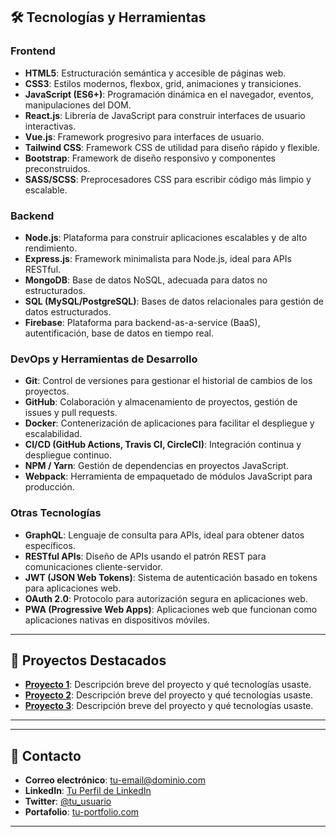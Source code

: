 ## 🛠 Tecnologías y Herramientas

### Frontend
- **HTML5**: Estructuración semántica y accesible de páginas web.
- **CSS3**: Estilos modernos, flexbox, grid, animaciones y transiciones.
- **JavaScript (ES6+)**: Programación dinámica en el navegador, eventos, manipulaciones del DOM.
- **React.js**: Librería de JavaScript para construir interfaces de usuario interactivas.
- **Vue.js**: Framework progresivo para interfaces de usuario.
- **Tailwind CSS**: Framework CSS de utilidad para diseño rápido y flexible.
- **Bootstrap**: Framework de diseño responsivo y componentes preconstruidos.
- **SASS/SCSS**: Preprocesadores CSS para escribir código más limpio y escalable.

### Backend
- **Node.js**: Plataforma para construir aplicaciones escalables y de alto rendimiento.
- **Express.js**: Framework minimalista para Node.js, ideal para APIs RESTful.
- **MongoDB**: Base de datos NoSQL, adecuada para datos no estructurados.
- **SQL (MySQL/PostgreSQL)**: Bases de datos relacionales para gestión de datos estructurados.
- **Firebase**: Plataforma para backend-as-a-service (BaaS), autentificación, base de datos en tiempo real.

### DevOps y Herramientas de Desarrollo
- **Git**: Control de versiones para gestionar el historial de cambios de los proyectos.
- **GitHub**: Colaboración y almacenamiento de proyectos, gestión de issues y pull requests.
- **Docker**: Contenerización de aplicaciones para facilitar el despliegue y escalabilidad.
- **CI/CD (GitHub Actions, Travis CI, CircleCI)**: Integración continua y despliegue continuo.
- **NPM / Yarn**: Gestión de dependencias en proyectos JavaScript.
- **Webpack**: Herramienta de empaquetado de módulos JavaScript para producción.

### Otras Tecnologías
- **GraphQL**: Lenguaje de consulta para APIs, ideal para obtener datos específicos.
- **RESTful APIs**: Diseño de APIs usando el patrón REST para comunicaciones cliente-servidor.
- **JWT (JSON Web Tokens)**: Sistema de autenticación basado en tokens para aplicaciones web.
- **OAuth 2.0**: Protocolo para autorización segura en aplicaciones web.
- **PWA (Progressive Web Apps)**: Aplicaciones web que funcionan como aplicaciones nativas en dispositivos móviles.

---



## 🚀 Proyectos Destacados

- **[Proyecto 1](enlace-a-tu-repositorio)**: Descripción breve del proyecto y qué tecnologías usaste.
- **[Proyecto 2](enlace-a-tu-repositorio)**: Descripción breve del proyecto y qué tecnologías usaste.
- **[Proyecto 3](enlace-a-tu-repositorio)**: Descripción breve del proyecto y qué tecnologías usaste.

---



---
## 💬 Contacto

- **Correo electrónico**: [tu-email@dominio.com](mailto:tu-email@dominio.com)
- **LinkedIn**: [Tu Perfil de LinkedIn](https://www.linkedin.com/in/tu-perfil)
- **Twitter**: [@tu_usuario](https://twitter.com/tu_usuario)
- **Portafolio**: [tu-portfolio.com](https://tu-portfolio.com)

---
